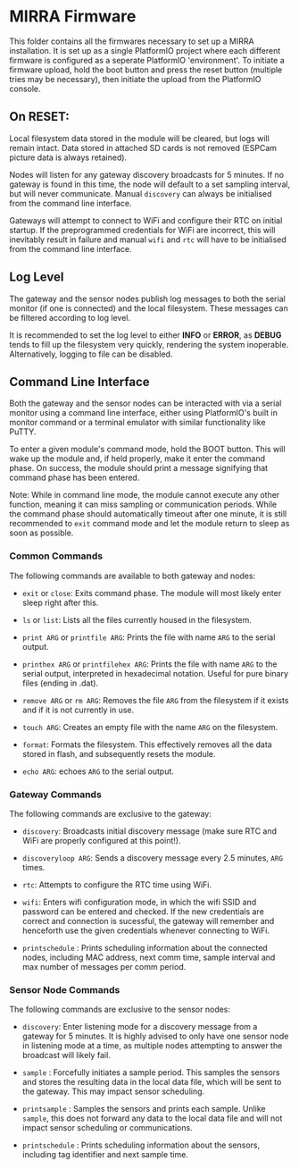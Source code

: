# MIRRA Firmware

This folder contains all the firmwares necessary to set up a MIRRA installation. It is set up as a single PlatformIO project where each different firmware is configured as a seperate PlatformIO 'environment'. 
To initiate a firmware upload, hold the boot button and press the reset button (multiple tries may be necessary), then initiate the upload from the PlatformIO console.

## On RESET:
Local filesystem data stored in the module will be cleared, but logs will remain intact. Data stored in attached SD cards is not removed (ESPCam picture data is always retained).

Nodes will listen for any gateway discovery broadcasts for 5 minutes. If no gateway is found in this time, the node will default to a set sampling interval, but will never communicate. Manual `discovery` can always be initialised from the command line interface.

Gateways will attempt to connect to WiFi and configure their RTC on initial startup. If the preprogrammed credentials for WiFi are incorrect, this will inevitably result in failure and manual `wifi` and `rtc` will have to be initialised from the command line interface.

## Log Level

The gateway and the sensor nodes publish log messages to both the serial monitor (if one is connected) and the local filesystem. These messages can be filtered according to log level.

It is recommended to set the log level to either **INFO** or **ERROR**, as **DEBUG** tends to fill up the filesystem very quickly, rendering the system inoperable. Alternatively, logging to file can be disabled.

## Command Line Interface

Both the gateway and the sensor nodes can be interacted with via a serial monitor using a command line interface, either using PlatformIO's built in monitor command or a terminal emulator with similar functionality like PuTTY.

To enter a given module's command mode, hold the BOOT button. This will wake up the module and, if held properly, make it enter the command phase. On success, the module should print a message signifying that command phase has been entered.

Note: While in command line mode, the module cannot execute any other function, meaning it can miss sampling or communication periods. While the command phase should automatically timeout after one minute, it is still recommended to `exit` command mode and let the module return to sleep as soon as possible.

### Common Commands

The following commands are available to both gateway and nodes:

- `exit` or `close`: Exits command phase. The module will most likely enter sleep right after this.

- `ls` or `list`: Lists all the files currently housed in the filesystem.

- `print ARG` or `printfile ARG`: Prints the file with name `ARG` to the serial output.

- `printhex ARG` or `printfilehex ARG`: Prints the file with name `ARG` to the serial output, interpreted in hexadecimal notation. Useful for pure binary files (ending in .dat).

- `remove ARG` or `rm ARG`: Removes the file `ARG` from the filesystem if it exists and if it is not currently in use.

- `touch ARG`: Creates an empty file with the name `ARG` on the filesystem.

- `format`: Formats the filesystem. This effectively removes all the data stored in flash, and subsequently resets the module.

-  `echo ARG`: echoes `ARG` to the serial output.

### Gateway Commands

The following commands are exclusive to the gateway:

- `discovery`: Broadcasts initial discovery message (make sure RTC and WiFi are properly configured at this point!).

- `discoveryloop ARG`: Sends a discovery message every 2.5 minutes, `ARG` times.

- `rtc`: Attempts to configure the RTC time using WiFi.

- `wifi`: Enters wifi configuration mode, in which the wifi SSID and password can be entered and checked. If the new credentials are correct and connection is sucessful, the gateway will remember and henceforth use the given credentials whenever connecting to WiFi.

- `printschedule` : Prints scheduling information about the connected nodes, including MAC address, next comm time, sample interval and max number of messages per comm period.

### Sensor Node Commands

The following commands are exclusive to the sensor nodes:

- `discovery`: Enter listening mode for a discovery message from a gateway for 5 minutes. It is highly advised to only have one sensor node in listening mode at a time, as multiple nodes attempting to answer the broadcast will likely fail.

- `sample` : Forcefully initiates a sample period. This samples the sensors and stores the resulting data in the local data file, which will be sent to the gateway. This may impact sensor scheduling.

- `printsample` : Samples the sensors and prints each sample. Unlike `sample`, this does not forward any data to the local data file and will not impact sensor scheduling or communications.

- `printschedule` : Prints scheduling information about the sensors, including tag identifier and next sample time.


